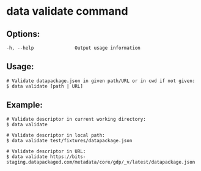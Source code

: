 
#  **data validate** command


## Options:
```
-h, --help               Output usage information
```
    
## Usage:
```
# Validate datapackage.json in given path/URL or in cwd if not given:
$ data validate [path | URL]
```
  
## Example:
```
# Validate descriptor in current working directory: 
$ data validate
```
```
# Validate descriptor in local path:
$ data validate test/fixtures/datapackage.json
```
```
# Validate descriptor in URL:
$ data validate https://bits-staging.datapackaged.com/metadata/core/gdp/_v/latest/datapackage.json
```
